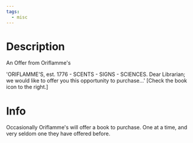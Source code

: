 ```yaml
---
tags:
  - misc
---
```

# Description
An Offer from Oriflamme's

'ORIFLAMME'S, est. 1776 - SCENTS - SIGNS - SCIENCES. Dear Librarian; we would like to offer you this opportunity to purchase...' [Check the book icon to the right.]

# Info
Occasionally Oriflamme's will offer a book to purchase. One at a time, and very seldom one they have offered before. 